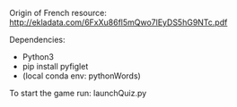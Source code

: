 Origin of French resource: http://ekladata.com/6FxXu86fl5mQwo7lEyDS5hG9NTc.pdf

Dependencies:
- Python3
- pip install pyfiglet
- (local conda env: pythonWords)

To start the game run: launchQuiz.py
